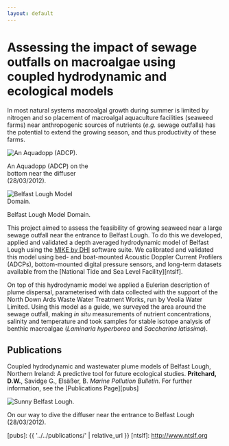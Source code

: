 ```yaml
---
layout: default
---
```


# Assessing the impact of sewage outfalls on macroalgae using coupled hydrodynamic and ecological models

In most natural systems macroalgal growth during summer is limited by nitrogen and so placement of macroalgal aquaculture facilities (seaweed farms) near anthropogenic sources of nutrients (*e.g.* sewage outfalls) has the potential to extend the growing season, and thus productivity of these farms.  

<div class="card-deck float-lg-right mx-2">
<div class="card" style="max-width: 200px">
    <img class="card-img-top" src="{{ "/images/DSC02228_crop200px.jpg" | relative_url}}" alt="An Aquadopp (ADCP).">
    <div class="card-body">
        <p class="card-text text-center">An Aquadopp (ADCP) on the bottom near the diffuser (28/03/2012).</p>
    </div>
</div>
<div class="card" style="max-width: 200px">
    <img class="card-img-top" src="{{ "/images/Fig1v2_high.png" | relative_url}}" alt="Belfast Lough Model Domain.">
    <div class="card-body">
        <p class="card-text text-center">Belfast Lough Model Domain.</p>
    </div>
</div>
</div>

This project aimed to assess the feasibility of growing seaweed near a large sewage outfall near the entrance to Belfast Lough. To do this we developed, applied and validated a depth averaged hydrodynamic model of Belfast Lough using the [MIKE by DHI][mike] software suite.  We calibrated and validated this model using bed- and boat-mounted Acoustic Doppler Current Profilers (ADCPs), bottom-mounted digital pressure sensors, and long-term datasets available from the [National Tide and Sea Level Facility][ntslf].  

On top of this hydrodynamic model we applied a Eulerian description of plume dispersal, parameterised with data collected with the support of the North Down Ards Waste Water Treatment Works, run by Veolia Water Limited.  Using this model as a guide, we surveyed the area around the sewage outfall, making *in situ* measurements of nutrient concentrations, salinity and temperature and took samples for stable isotope analysis of benthic macroalgae (*Laminaria hyperborea* and *Saccharina latissima*).

## Publications
Coupled hydrodynamic and wastewater plume models of Belfast Lough, Northern Ireland: A predictive tool for future ecological studies. **Pritchard, D.W.**, Savidge G., Elsäßer, B. *Marine Pollution Bulletin*.  For further information, see the [Publications Page][pubs]

<div class="card" style="max-width: 750px">
    <img class="card-img-top" src="{{ "/images/CSC_0046_crop.jpg" | relative_url}}" alt="Sunny Belfast Lough.">
    <div class="card-body">
        <p class="card-text text-center">On our way to dive the diffuser near the entrance to Belfast Lough (28/03/2012).</p>
    </div>
</div>

[MIKE]: http://www.dhisoftware.com  
[pubs]: {{ '../../publications/' | relative_url }}
[ntslf]: http://www.ntslf.org
